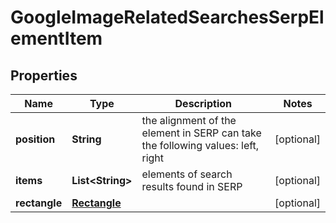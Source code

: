 

# GoogleImageRelatedSearchesSerpElementItem


## Properties

| Name | Type | Description | Notes |
|------------ | ------------- | ------------- | -------------|
|**position** | **String** | the alignment of the element in SERP can take the following values: left, right |  [optional] |
|**items** | **List&lt;String&gt;** | elements of search results found in SERP |  [optional] |
|**rectangle** | [**Rectangle**](Rectangle.md) |  |  [optional] |



